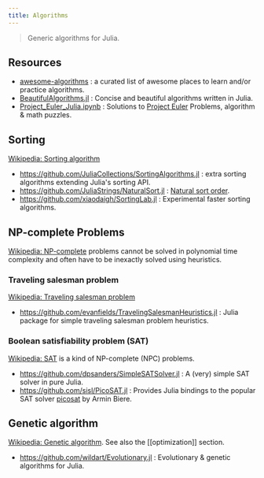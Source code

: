 ```yaml
---
title: Algorithms
---
```


> Generic algorithms for Julia.

## Resources

- [awesome-algorithms](https://github.com/tayllan/awesome-algorithms) : a curated list of awesome places to learn and/or practice algorithms.
- [BeautifulAlgorithms.jl](https://github.com/mossr/BeautifulAlgorithms.jl) : Concise and beautiful algorithms written in Julia.
- [Project_Euler_Julia.ipynb](https://nbviewer.org/github/punkrockpolly/Playing-with-Julia/blob/master/Project_Euler_Julia.ipynb) : Solutions to [Project Euler](https://projecteuler.net) Problems, algorithm & math puzzles.

## Sorting

[Wikipedia: Sorting algorithm](https://en.wikipedia.org/wiki/Sorting_algorithm)

- https://github.com/JuliaCollections/SortingAlgorithms.jl : extra sorting algorithms extending Julia's sorting API.
- https://github.com/JuliaStrings/NaturalSort.jl : [Natural sort order](https://en.wikipedia.org/wiki/Natural_sort_order).
- https://github.com/xiaodaigh/SortingLab.jl : Experimental faster sorting algorithms.

## NP-complete Problems

[Wikipedia: NP-complete](https://en.wikipedia.org/wiki/Category:NP-complete_problems) problems cannot be solved in polynomial time complexity and often have to be inexactly solved using heuristics.

### Traveling salesman problem

[Wikipedia: Traveling salesman problem](https://en.wikipedia.org/wiki/Travelling_salesman_problem)

- https://github.com/evanfields/TravelingSalesmanHeuristics.jl : Julia package for simple traveling salesman problem heuristics.

### Boolean satisfiability problem (SAT)

[Wikipedia: SAT](https://en.wikipedia.org/wiki/Satisfiability_modulo_theories) is a kind of NP-complete (NPC) problems.

- https://github.com/dpsanders/SimpleSATSolver.jl : A (very) simple SAT solver in pure Julia.
- https://github.com/sisl/PicoSAT.jl : Provides Julia bindings to the popular SAT solver [picosat](http://fmv.jku.at/picosat/) by Armin Biere.

## Genetic algorithm

[Wikipedia: Genetic algorithm](https://en.wikipedia.org/wiki/Genetic_algorithm). See also the [[optimization]] section.

- https://github.com/wildart/Evolutionary.jl : Evolutionary & genetic algorithms for Julia.
